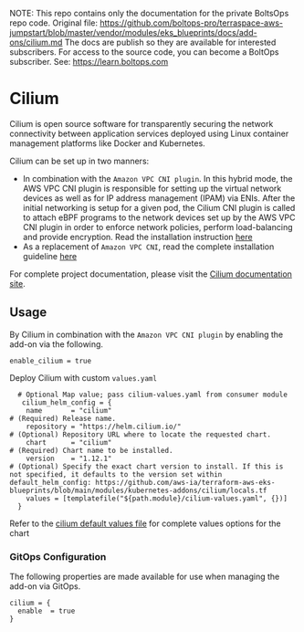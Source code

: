 <!-- note marker start -->
NOTE: This repo contains only the documentation for the private BoltsOps repo code.
Original file: https://github.com/boltops-pro/terraspace-aws-jumpstart/blob/master/vendor/modules/eks_blueprints/docs/add-ons/cilium.md
The docs are publish so they are available for interested subscribers.
For access to the source code, you can become a BoltOps subscriber.
See: https://learn.boltops.com

<!-- note marker end -->

# Cilium

Cilium is open source software for transparently securing the network connectivity between application services deployed using Linux container management platforms like Docker and Kubernetes.

Cilium can be set up in two manners:
- In combination with the `Amazon VPC CNI plugin`. In this hybrid mode, the AWS VPC CNI plugin is responsible for setting up the virtual network devices as well as for IP address management (IPAM) via ENIs.
After the initial networking is setup for a given pod, the Cilium CNI plugin is called to attach eBPF programs to the network devices set up by the AWS VPC CNI plugin in order to enforce network policies, perform load-balancing and provide encryption.
Read the installation instruction [here](https://docs.cilium.io/en/latest/installation/cni-chaining-aws-cni/)
- As a replacement of `Amazon VPC CNI`,  read the complete installation guideline [here](https://docs.cilium.io/en/latest/installation/k8s-install-helm/)

For complete project documentation, please visit the [Cilium documentation site](https://docs.cilium.io/en/stable/).

## Usage

By Cilium in combination with the `Amazon VPC CNI plugin` by enabling the add-on via the following.

```hcl
enable_cilium = true
```

Deploy Cilium with custom `values.yaml`

```hcl
  # Optional Map value; pass cilium-values.yaml from consumer module
   cilium_helm_config = {
    name       = "cilium"                                               # (Required) Release name.
    repository = "https://helm.cilium.io/"                              # (Optional) Repository URL where to locate the requested chart.
    chart      = "cilium"                                               # (Required) Chart name to be installed.
    version    = "1.12.1"                                               # (Optional) Specify the exact chart version to install. If this is not specified, it defaults to the version set within default_helm_config: https://github.com/aws-ia/terraform-aws-eks-blueprints/blob/main/modules/kubernetes-addons/cilium/locals.tf
    values = [templatefile("${path.module}/cilium-values.yaml", {})]
  }
```

Refer to the [cilium default values file](https://github.com/cilium/cilium/blob/master/install/kubernetes/cilium/values.yaml) for complete values options for the chart


### GitOps Configuration

The following properties are made available for use when managing the add-on via GitOps.

```hcl
cilium = {
  enable  = true
}
```

